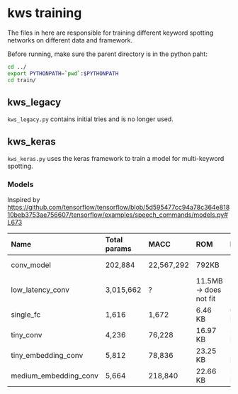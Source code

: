 # kws training

The files in here are responsible for training different keyword spotting networks on different data and framework.

Before running, make sure the parent directory is in the python paht:
```bash
cd ../
export PYTHONPATH=`pwd`:$PYTHONPATH
cd train/
```

## kws_legacy

`kws_legacy.py` contains initial tries and is no longer used.

## kws_keras

`kws_keras.py` uses the keras framework to train a model for multi-keyword spotting.

### Models

Inspired by https://github.com/tensorflow/tensorflow/blob/5d595477cc94a78c364e81810beb3753ae756607/tensorflow/examples/speech_commands/models.py#L673

| Name                  | Total params | MACC       | ROM                    | RAM      | Exec time          |
|:----------------------|:-------------|:-----------|:-----------------------|:---------|:-------------------|
| conv_model            | 202,884      | 22,567,292 | 792KB                  | 39KiB    | 1623ms -> too slow |
| low_latency_conv      | 3,015,662    | ?          | 11.5MB -> does not fit | 39KiB    | ?                  |
| single_fc             | 1,616        | 1,672      | 6.46 KB                | 0.02 KiB | 0.206ms            |
| tiny_conv             | 4,236        | 76,228     | 16.97 KB               | 3.6 KB   | 8.392ms            |
| tiny_embedding_conv   | 5,812        | 78,836     | 23.25 KB               | 1.47 KB  | 8.789ms            |
| medium_embedding_conv | 5,664        | 218,840    | 22.66 KB               | 3.42 KB  | 22.202ms           |
